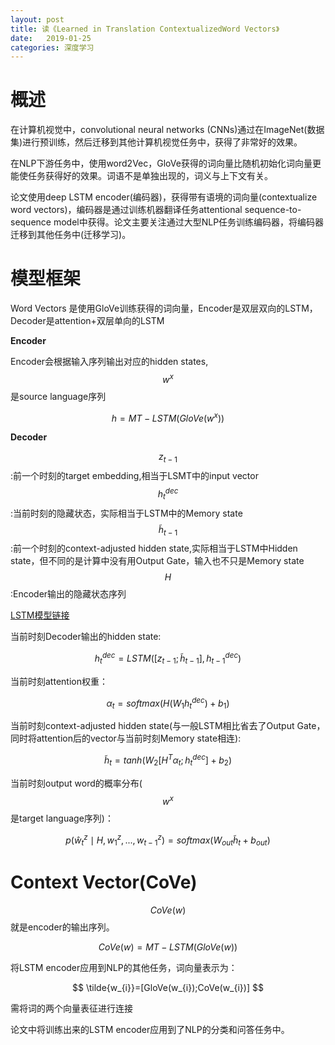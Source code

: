 ```yaml
---
layout: post
title: 读《Learned in Translation ContextualizedWord Vectors》
date:   2019-01-25
categories: 深度学习
---  
```


# 概述  

在计算机视觉中，convolutional neural networks (CNNs)通过在ImageNet(数据集)进行预训练，然后迁移到其他计算机视觉任务中，获得了非常好的效果。  

在NLP下游任务中，使用word2Vec，GloVe获得的词向量比随机初始化词向量更能使任务获得好的效果。词语不是单独出现的，词义与上下文有关。

论文使用deep LSTM encoder(编码器)，获得带有语境的词向量(contextualize word vectors)，编码器是通过训练机器翻译任务attentional sequence-to-sequence model中获得。论文主要关注通过大型NLP任务训练编码器，将编码器迁移到其他任务中(迁移学习)。  

# 模型框架  

Word Vectors 是使用GloVe训练获得的词向量，Encoder是双层双向的LSTM，Decoder是attention+双层单向的LSTM


**Encoder**  

Encoder会根据输入序列输出对应的hidden states,$$w^x$$是source language序列

$$
h=MT-LSTM(GloVe(w^x))
$$

**Decoder**  

$$z_{t-1}$$:前一个时刻的target embedding,相当于LSMT中的input vector   
$$h_{t}^{dec}$$:当前时刻的隐藏状态，实际相当于LSTM中的Memory state    
$$\tilde{h}_{t-1}$$:前一个时刻的context-adjusted hidden state,实际相当于LSTM中Hidden state，但不同的是计算中没有用Output Gate，输入也不只是Memory state    
$$H$$:Encoder输出的隐藏状态序列    

[LSTM模型链接](https://meixuanzhang.github.io/NLP-RNN-LSTM-GRU/)   

当前时刻Decoder输出的hidden state:   

$$
h_{t}^{dec}=LSTM([z_{t-1};\tilde{h}_{t-1}],h_{t-1}^{dec})
$$

当前时刻attention权重：   


$$
\alpha_{t}=softmax(H(W_{1}h_{t}^{dec})+b_{1})$$

当前时刻context-adjusted hidden state(与一般LSTM相比省去了Output Gate，同时将attention后的vector与当前时刻Memory state相连):    

$$
\tilde{h}_{t}=tanh(W_{2}[H^T\alpha_{t};h_{t}^{dec}]+b_{2})
$$ 

当前时刻output word的概率分布($$w^x$$是target language序列)：   

$$
p(\hat{w}_{t}^z\mid H,w_{1}^z,...,w_{t-1}^z)=softmax(W_{out}\tilde{h}_{t}+b_{out})
$$

# Context Vector(CoVe) 

$$CoVe(w)$$就是encoder的输出序列。  

$$CoVe(w)=MT-LSTM(GloVe(w))$$  

将LSTM encoder应用到NLP的其他任务，词向量表示为：

$$
\tilde{w_{i}}=[GloVe(w_{i});CoVe(w_{i})]
$$ 

需将词的两个向量表征进行连接    

论文中将训练出来的LSTM encoder应用到了NLP的分类和问答任务中。

